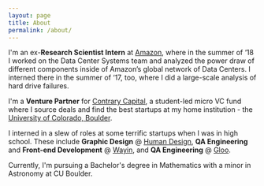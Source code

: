 ```yaml
---
layout: page
title: About
permalink: /about/
---
```


<div><p>I'm an ex-<strong>Research Scientist Intern</strong> at <a href="https://aws.amazon.com/" target="_blank">Amazon</a>, where in the summer of ‘18 I worked on the Data Center Systems team and analyzed the power draw of different components inside of Amazon’s global network of Data Centers. I interned there in the summer of ‘17, too, where I did a large-scale analysis of hard drive failures.</p><p class="" style="white-space:pre-wrap;">I'm a <strong>Venture Partner</strong> for <a href="https://contrarycap.com/" target="_blank">Contrary Capital</a>, a student-led micro VC fund where I source deals and find the best startups at my home institution - the <a href="https://www.colorado.edu/" target="_blank">University of Colorado, Boulder</a>.</p><p class="" style="white-space:pre-wrap;">I interned in a slew of roles at some terrific startups when I was in high school. These include <strong>Graphic Design</strong> @ <a href="https://humandesign.com/" target="_blank">Human Design</a>, <strong>QA Engineering</strong> and <strong>Front-end Development</strong> @ <a href="https://www.wayin.com/" target="_blank">Wayin</a>, and <strong>QA Engineering</strong> @ <a href="https://www.gloo.us/" target="_blank">Gloo</a>.</p><p class="" style="white-space:pre-wrap;">Currently, I'm pursuing a Bachelor's degree in Mathematics with a minor in Astronomy at CU Boulder.</p></div>
